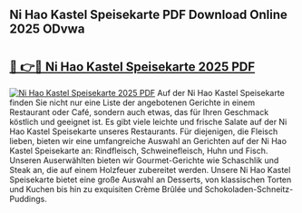 ## Ni Hao Kastel Speisekarte PDF Download Online 2025 ODvwa

# <h2><a href="http://gc8gdj.nevu.top/?p=Ni+Hao+Kastel+Speisekarte">🔗 👉🔴 Ni Hao Kastel Speisekarte 2025 PDF</a></h2>

[![Ni Hao Kastel Speisekarte 2025 PDF](https://i.imgur.com/dBaPXMq.png)](http://gc8gdj.nevu.top/?p=Ni+Hao+Kastel+Speisekarte)
Auf der Ni Hao Kastel Speisekarte finden Sie nicht nur eine Liste der angebotenen Gerichte in einem Restaurant oder Café, sondern auch etwas, das für Ihren Geschmack köstlich und geeignet ist. Es gibt viele leichte und frische Salate auf der Ni Hao Kastel Speisekarte unseres Restaurants. Für diejenigen, die Fleisch lieben, bieten wir eine umfangreiche Auswahl an Gerichten auf der Ni Hao Kastel Speisekarte an: Rindfleisch, Schweinefleisch, Huhn und Fisch. Unseren Auserwählten bieten wir Gourmet-Gerichte wie Schaschlik und Steak an, die auf einem Holzfeuer zubereitet werden. Unsere Ni Hao Kastel Speisekarte bietet eine große Auswahl an Desserts, von klassischen Torten und Kuchen bis hin zu exquisiten Crème Brûlée und Schokoladen-Schneitz-Puddings.
